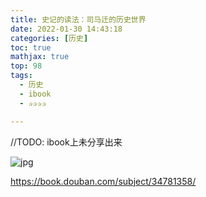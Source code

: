 ```yaml
---
title: 史记的读法：司马迁的历史世界
date: 2022-01-30 14:43:18
categories: [历史]
toc: true
mathjax: true
top: 98
tags:
  - 历史
  - ibook
  - ✰✰✰✰

---
```


//TODO: ibook上未分享出来

![jpg](https://img9.doubanio.com/view/subject/l/public/s33506895.jpg)

<!-- more -->

https://book.douban.com/subject/34781358/